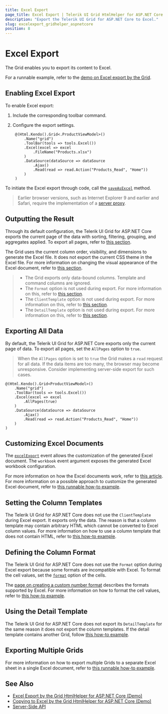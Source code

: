 ```yaml
---
title: Excel Export
page_title: Excel Export | Telerik UI Grid HtmlHelper for ASP.NET Core
description: "Export the Telerik UI Grid for ASP.NET Core to Excel."
slug: excelexport_gridhelper_aspnetcore
position: 8
---
```


# Excel Export

The Grid enables you to export its content to Excel.

For a runnable example, refer to the [demo on Excel export by the Grid](https://demos.telerik.com/aspnet-core/grid/excel-export).

## Enabling Excel Export

To enable Excel export:

1. Include the corresponding toolbar command.
1. Configure the export settings.

        @(Html.Kendo().Grid<.ProductViewModel>()
            .Name("grid")
            .ToolBar(tools => tools.Excel())
            .Excel(excel => excel
                .FileName("Products.xlsx")
            )
            .DataSource(dataSource => dataSource
                .Ajax()
                .Read(read => read.Action("Products_Read", "Home"))
            )
        )

To initiate the Excel export through code, call the [`saveAsExcel`](http://docs.telerik.com/kendo-ui/api/javascript/ui/grid.html#methods-saveAsExcel) method.

> Earlier browser versions, such as Internet Explorer 9 and earlier and Safari, require the implementation of a [server proxy](http://docs.telerik.com/kendo-ui/framework/save-files/introduction).

## Outputting the Result

Through its default configuration, the Telerik UI Grid for ASP.NET Core exports the current page of the data with sorting, filtering, grouping, and aggregates applied. To export all pages, refer to [this section](#export-all-data).

The Grid uses the current column order, visibility, and dimensions to generate the Excel file. It does not export the current CSS theme in the Excel file. For more information on changing the visual appearance of the Excel document, refer to [this section](#customize-excel-documents).

> * The Grid exports only data-bound columns. Template and command columns are ignored.
> * The `Format` option is not used during export. For more information on this, refer to [this section](#define-the-column-format).
> * The `ClientTemplate` option is not used during export. For more information on this, refer to [this section](#set-the-column-templates).
> * The `DetailTemplate` option is not used during export. For more information on this, refer to [this section](#use-the-detail-template).

## Exporting All Data

By default, the Telerik UI Grid for ASP.NET Core exports only the current page of data. To export all pages, set the `AllPages` option to `true`.

> When the `AllPages` option is set to `true` the Grid makes a `read` request for all data. If the data items are too many, the browser may become unresponsive. Consider implementing server-side export for such cases.

    @(Html.Kendo().Grid<ProductViewModel>()
        .Name("grid")
        .ToolBar(tools => tools.Excel())
        .Excel(excel => excel
            .AllPages(true)
        )
        .DataSource(dataSource => dataSource
            .Ajax()
            .Read(read => read.Action("Products_Read", "Home"))
        )
    )

## Customizing Excel Documents

The [`excelExport`](http://docs.telerik.com/kendo-ui/api/javascript/ui/grid#events-excelExport) event allows the customization of the generated Excel document. The `workbook` event argument exposes the generated Excel workbook configuration.

For more information on how the Excel documents work, refer to [this article](http://docs.telerik.com/kendo-ui/framework/excel/introduction). For more information on a possible approach to customize the generated Excel document, refer to [this runnable how-to example](https://docs.telerik.com/aspnet-mvc/helpers/grid/how-to/Export/alternating-rows).

## Setting the Column Templates

The Telerik UI Grid for ASP.NET Core does not use the `ClientTemplate` during Excel export. It exports only the data. The reason is that a column template may contain arbitrary HTML which cannot be converted to Excel column values. For more information on how to use a column template that does not contain HTML, refer to [this how-to example](https://docs.telerik.com/aspnet-mvc/helpers/grid/how-to/Export/column-template-export).

## Defining the Column Format

The Telerik UI Grid for ASP.NET Core does not use the `Format` option during Excel export because some formats are incompatible with Excel. To format the cell values, set the [`format`](http://docs.telerik.com/kendo-ui/api/javascript/ooxml/workbook.html#configuration-sheets.rows.cells.format) option of the cells.

The [page on creating a custom number format](https://support.office.com/en-us/article/Create-a-custom-number-format-78f2a361-936b-4c03-8772-09fab54be7f4) describes the formats supported by Excel. For more information on how to format the cell values, refer to [this how-to example](https://docs.telerik.com/aspnet-mvc/helpers/grid/how-to/Export/cell-format).

## Using the Detail Template

The Telerik UI Grid for ASP.NET Core does not export its `DetailTemplate` for the same reason it does not export the column templates. If the detail template contains another Grid, follow [this how-to example](https://docs.telerik.com/aspnet-mvc/helpers/grid/how-to/Export/detail-grid-export).

## Exporting Multiple Grids

For more information on how to export multiple Grids to a separate Excel sheet in a single Excel document, refer to [this runnable how-to example](https://docs.telerik.com/aspnet-mvc/helpers/grid/how-to/Export/multiple-grid-export).

## See Also

* [Excel Export by the Grid HtmlHelper for ASP.NET Core (Demo)](https://demos.telerik.com/aspnet-core/grid/excel-export)
* [Copying to Excel by the Grid HtmlHelper for ASP.NET Core (Demo)](https://demos.telerik.com/aspnet-core/grid/copy-to-excel)
* [Server-Side API](/api/grid)
